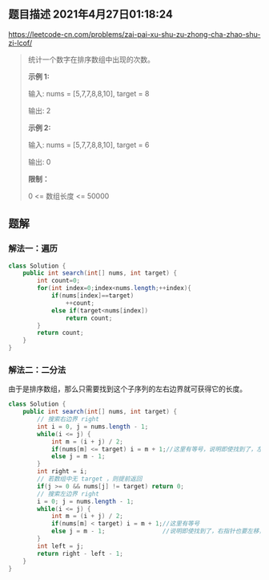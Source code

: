 ## 题目描述	2021年4月27日01:18:24

https://leetcode-cn.com/problems/zai-pai-xu-shu-zu-zhong-cha-zhao-shu-zi-lcof/

> 统计一个数字在排序数组中出现的次数。
>
>  
>
> **示例 1:**
>
> 输入: nums = [5,7,7,8,8,10], target = 8
>
> 输出: 2
>
> **示例 2:**
>
> 输入: nums = [5,7,7,8,8,10], target = 6
>
> 输出: 0
>
> **限制：**
>
> 0 <= 数组长度 <= 50000
>

## 题解

### 解法一：遍历

```java
class Solution {
    public int search(int[] nums, int target) {
        int count=0;
        for(int index=0;index<nums.length;++index){
            if(nums[index]==target)
                ++count;
            else if(target<nums[index])
                return count;                
        }
        return count;
    }
}
```

### 解法二：二分法

由于是排序数组，那么只需要找到这个子序列的左右边界就可获得它的长度。

```java
class Solution {
    public int search(int[] nums, int target) {
        // 搜索右边界 right
        int i = 0, j = nums.length - 1;
        while(i <= j) {
            int m = (i + j) / 2;
            if(nums[m] <= target) i = m + 1;//这里有等号，说明即使找到了，左指针也要右移，因此找到的是右端点。
            else j = m - 1;
        }
        int right = i;
        // 若数组中无 target ，则提前返回
        if(j >= 0 && nums[j] != target) return 0;
        // 搜索左边界 right
        i = 0; j = nums.length - 1;
        while(i <= j) {
            int m = (i + j) / 2;
            if(nums[m] < target) i = m + 1;//这里有等号
            else j = m - 1;				   //说明即使找到了，右指针也要左移，因此找到的是左端点。
        }
        int left = j;
        return right - left - 1;
    }
}
```

